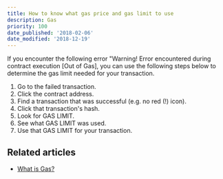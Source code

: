 ```yaml
---
title: How to know what gas price and gas limit to use
description: Gas
priority: 100
date_published: '2018-02-06'
date_modified: '2018-12-19'
---
```


If you encounter the following error "Warning! Error encountered during contract execution [Out of Gas], you can use the following steps below to determine the gas limit needed for your transaction.

1. Go to the failed transaction.
2. Click the contract address.
3. Find a transaction that was successful (e.g. no red (!) icon).
4. Click that transaction's hash.
5. Look for GAS LIMIT.
6. See what GAS LIMIT was used.
7. Use that GAS LIMIT for your transaction.

## Related articles

* [What is Gas?](/general-knowledge/ethereum-blockchain/what-is-gas)
